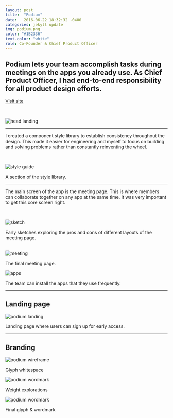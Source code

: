 ```yaml
---
layout: post
title:  "Podium"
date:   2016-06-22 18:32:32 -0400
categories: jekyll update
img: podium.png
color: "#1B2336"
text-color: "white"
role: Co-Founder & Chief Product Officer
---
```

## Podium lets your team accomplish tasks during meetings on the apps you already use. As Chief Product Officer, I had end-to-end responsibility for all product design efforts.

<a class="btn" href="http://podium.video">Visit site</a>

<br/>

![head landing](/img/podium-land.png)

<hr>

I created a component style library to establish consistency throughout the design. This made it easier for engineering and myself to focus on building and solving problems rather than constantly reinventing the wheel.

<br/>

![style guide](/img/podium-style.png)

<div class="caption">A section of the style library.</div>

<hr>

The main screen of the app is the meeting page. This is where members can collaborate together on any app at the same time. It was very important to get this core screen right.

<br/>

![sketch](/img/podium-sketch.png)

<div class="caption">Early sketches exploring the pros and cons of different layouts of the meeting page.</div>

<br/>

![meeting](/img/podium-meeting.png)

<div class="caption">The final meeting page.</div>

![apps](/img/podium-apps.png)

<div class="caption">The team can install the apps that they use frequently.</div>

<hr>

## Landing page

![podium landing](/img/podium-landing.png)

<div class="caption">Landing page where users can sign up for early access.</div>

<hr>

## Branding

![podium wireframe](/img/podium-wireframe.png)

<div class="caption">Glyph whitespace</div>

![podium wordmark](/img/podium-wordmark-weights.png)

<div class="caption">Weight explorations</div>

![podium wordmark](/img/podium-wordmark.png)

<div class="caption">Final glyph & wordmark</div>
